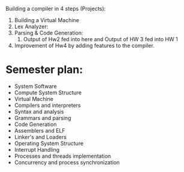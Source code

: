 Building a compiler in 4 steps (Projects):
1) Building a Virtual Machine
2) Lex Analyzer:
3) Parsing & Code Generation:
	1) Output of Hw2 fed into here and Output of HW 3 fed into HW 1
4) Improvement of Hw4 by adding features to the compiler.

# Semester plan:
- System Software
- Compute System Structure
- Virtual Machine
- Compilers and interpreters
- Syntax and analysis
- Grammars and parsing
- Code Generation
- Assemblers and ELF
- Linker's and Loaders
- Operating System Structure
- Interrupt Handling
- Processes and threads implementation
- Concurrency and process synchronization

